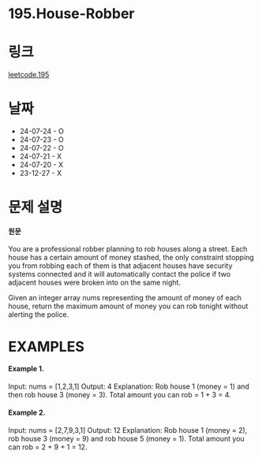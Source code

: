 # 195.House-Robber

# 링크
[leetcode.195](https://leetcode.com/problems/house-robber/submissions/1327004761/?envType=study-plan-v2&envId=leetcode-75)

# 날짜
* 24-07-24 - O
* 24-07-23 - O
* 24-07-22 - O
* 24-07-21 - X
* 24-07-20 - X
* 23-12-27 - X

# 문제 설명
#### 원문


You are a professional robber planning to rob houses along a street. Each house has a certain amount of money stashed, the only constraint stopping you from robbing each of them is that adjacent houses have security systems connected and it will automatically contact the police if two adjacent houses were broken into on the same night.

Given an integer array nums representing the amount of money of each house, return the maximum amount of money you can rob tonight without alerting the police.


# EXAMPLES
#### Example 1.


Input: nums = [1,2,3,1]
Output: 4
Explanation: Rob house 1 (money = 1) and then rob house 3 (money = 3).
Total amount you can rob = 1 + 3 = 4.


#### Example 2.


Input: nums = [2,7,9,3,1]
Output: 12
Explanation: Rob house 1 (money = 2), rob house 3 (money = 9) and rob house 5 (money = 1).
Total amount you can rob = 2 + 9 + 1 = 12.